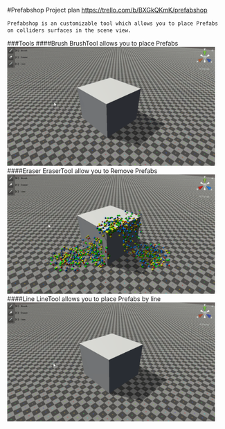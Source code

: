 #Prefabshop
Project plan https://trello.com/b/BXGkQKmK/prefabshop

    Prefabshop is an customizable tool which allows you to place Prefabs on colliders surfaces in the scene view. 
###Tools
####Brush
    BrushTool allows you to place Prefabs
<img src="demo/brushTool.gif" alt="brushTool" width="480"/>
####Eraser
    EraserTool allow you to Remove Prefabs
<img src="demo/eraserTool.gif" alt="eraserTool" width="480"/>
####Line
    LineTool allows you to place Prefabs by line
<img src="demo/lineTool.gif" alt="lineTool" width="480"/>